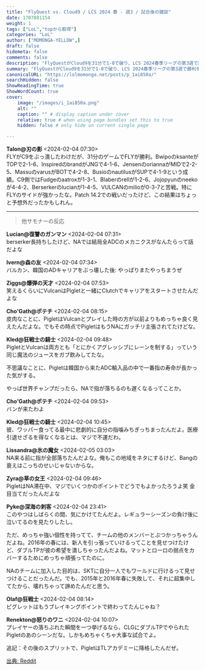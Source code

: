 ```yaml
---
title: "FlyQuest vs. Cloud9 / LCS 2024 春 - 週3 / 試合後の雑談"
date: 1707081154
weight: 1
tags: ["LoL","topから取得"]
categories: "LoL"
author: ["MOMONGA-YELLOW",]
draft: false
hidemeta: false 
comments: false
description: "FlyQuestがCloud9を31分で1-0で破り、LCS 2024春季リーグの第3週で勝利を収めた。"
summary: "FlyQuestがCloud9を31分で1-0で破り、LCS 2024春季リーグの第3週で勝利を収めた。"
canonicalURL: "https://lolmomonga.net/posts/p_1ai850a/"
searchHidden: false
ShowReadingTime: true
ShowWordCount: true
cover:
    image: "/images/i_1ai850a.png"
    alt: ""
    caption: "" # display caption under cover
    relative: true # when using page bundles set this to true
    hidden: false # only hide on current single page

---
```

**Talon@刃の影** <2024-02-04 07:30>  
FLYがC9をぶっ潰したわけだが、31分のゲームでFLYが勝利。BwipoのksanteがTOPで2-1-6、InspiredのbrandがJNGで4-1-6、JensenのoriannaがMIDで2-2-5、MassuのvarusがBOTで4-2-8、BusioのnautilusがSUPで4-1-9という成績。C9側ではFudgeのaatroxが1-3-1、Blaberのrellが1-2-6、Jojopyunのneekoが4-4-2、Berserkerのlucianが1-4-5、VULCANのmilioが0-3-7と苦戦。特にFLYのサイドが強かったな。Patch 14.2での戦いだったけど、この結果はちょっと予想外だったかもしれん。  

---

> 他サモナーの反応  

**Lucian@復讐のガンマン** <2024-02-04 07:31>  
berserker長持ちしたけど、NAでは結局全ADCのメカニクスがなんたらって話だよな

**Ivern@森の友** <2024-02-04 07:34>  
バルカン、韓国のADキャリアをぶっ壊した後: やっぱりまたやっちまうぜ

**Ziggs@爆弾の天才** <2024-02-04 07:53>  
笑えるくらいにVulcanはPigletと一緒にClutchでキャリアをスタートさせたんだよな

**Cho'Gath@ポテチ** <2024-02-04 08:15>  
皮肉なことに、PigletはVulcanとプレイした時の方が以前よりもめっちゃ良く見えたんだよな。でもその時点でPigletはもうNAにガッチリ主張されてたけどな。

**Kled@狂戦士の騎士** <2024-02-04 09:48>  
PigletとVulcanは両方とも「とにかくアグレッシブにレーンを制する」っていう同じ魔法のジュースをガブ飲みしてたな。

不思議なことに、Pigletは韓国から来たADC輸入品の中で一番指の寿命が長かった気がする。

やっぱ世界チャンプだったら、NAで指が落ちるのも遅くなるってことか。

**Cho'Gath@ポテチ** <2024-02-04 09:53>  
バンが来たわよ

**Kled@狂戦士の騎士** <2024-02-04 10:45>  
彼、ワッパー食ってる最中に悲劇的に自分の指噛みちぎっちまったんだよ。医療引退せざるを得なくなるとは、マジで不運だわ。

**Lissandra@氷の魔女** <2024-02-05 03:03>  
NA来る前に指が全部落ちたんだよな。俺もこの地域をネタにするけど、Bangの衰えはこっちのせいじゃないからな。

**Zyra@草の女王** <2024-02-04 09:46>  
PigletはNA滞在中、マジでいくつかのポイントでどうでもよかったろうよ笑 金目当てだったんだよな

**Pyke@深海の刺客** <2024-02-04 23:41>  
このやつはしばらくの間、気にかけてたんだよ。レギュラーシーズンの負け後に泣いてるのを見たりしたし。

ただ、めっちゃ強い個性を持ってて、チームの他のメンバーとぶつかっちゃうんだよね。2016年の春には、新人を引っ張っていけるってことを見せつけたけど、ダブルTPが彼の希望を潰しちゃったんだよね。マットとローロの弱点をカバーするためにめっちゃ頑張ってたのに。

NAのチームに加入した目的は、SKTに自分一人でもワールドに行けるって見せつけることだったんだ。でも、2015年と2016年春に失敗して、それに超集中してたから、壊れちゃって諦めたんだと思う。

**Olaf@狂戦士** <2024-02-04 08:14>  
ピグレットはもうブレイキングポイントで終わってたんじゃね？

**Renekton@怒りのワニ** <2024-02-04 10:07>  
プレイヤーの落ちぶれた瞬間を一つ挙げるなら、CLGにダブルTPでやられたPigletのあのシーンだな。しかもめちゃくちゃ大事な試合でよ。

追記：その後のスプリットで、PigletはTLアカデミーに降格したんだぜ。




[出典: Reddit](https://www.reddit.com//r/leagueoflegends/comments/1ai850a/flyquest_vs_cloud9_lcs_2024_spring_week_3/)
